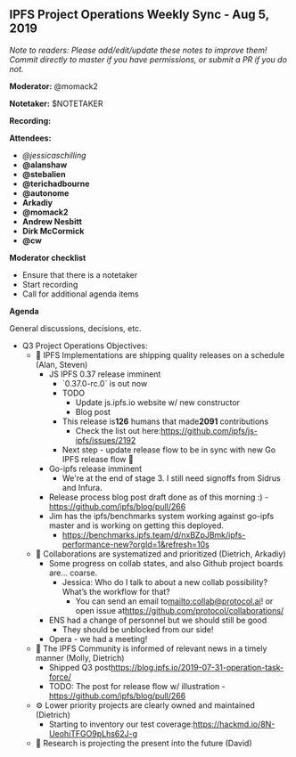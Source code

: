 ## IPFS Project Operations Weekly Sync - Aug 5, 2019

*Note to readers: Please add/edit/update these notes to improve them! Commit directly to master if you have permissions, or submit a PR if you do not.*

**Moderator:** @momack2

**Notetaker:** $NOTETAKER

**Recording:**

**Attendees:**

-   _@jessicaschilling_
-   __@alanshaw__
-   __@stebalien__
-   __@terichadbourne__
-   __@autonome__
-   __Arkadiy__
-   __@momack2__
-   __Andrew Nesbitt__
-   __Dirk McCormick__
-   __@cw__


**Moderator checklist**

-   Ensure that there is a notetaker
-   Start recording
-   Call for additional agenda items


**Agenda**

General discussions, decisions, etc.

-   Q3 Project Operations Objectives:
    -   🚀 IPFS Implementations are shipping quality releases on a schedule (Alan, Steven)
        -   JS IPFS 0.37 release imminent
            -   \`0.37.0-rc.0\` is out now
            -   TODO
                -   Update js.ipfs.io website w/ new constructor
                -   Blog post
            -   This release is**126** humans that made**2091** contributions
                -   Check the list out here:<https://github.com/ipfs/js-ipfs/issues/2192>
            -   Next step - update release flow to be in sync with new Go IPFS release flow 🚀
        -   Go-ipfs release imminent
            -   We're at the end of stage 3. I still need signoffs from Sidrus and Infura.
        -   Release process blog post draft done as of this morning :) -<https://github.com/ipfs/blog/pull/266>
        -   Jim has the ipfs/benchmarks system working against go-ipfs master and is working on getting this deployed.
            -   <https://benchmarks.ipfs.team/d/nxBZpJBmk/ipfs-performance-new?orgId=1&refresh=10s>
    -   🤝 Collaborations are systematized and prioritized (Dietrich, Arkadiy)
        -   Some progress on collab states, and also Github project boards are… coarse.
            -   Jessica: Who do I talk to about a new collab possibility? What’s the workflow for that?
                -   You can send an email to<mailto:collab@protocol.ai>! or open issue at<https://github.com/protocol/collaborations/>
        -   ENS had a change of personnel but we should still be good
            -   They should be unblocked from our side!
        -   Opera - we had a meeting!
    -   📣 The IPFS Community is informed of relevant news in a timely manner (Molly, Dietrich)
        -   Shipped Q3 post<https://blog.ipfs.io/2019-07-31-operation-task-force/>
        -   TODO: The post for release flow w/ illustration -<https://github.com/ipfs/blog/pull/266>
    -   ⚙️ Lower priority projects are clearly owned and maintained (Dietrich)
        -   Starting to inventory our test coverage:<https://hackmd.io/8N-UeohiTFGO9pLhs62J-g>
    -   🥼 Research is projecting the present into the future (David)
